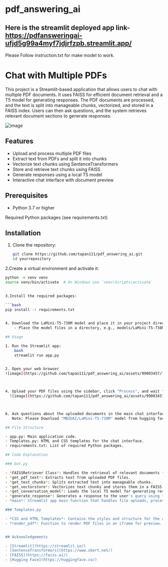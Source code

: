 # pdf_answering_ai
## Here is the streamlit deployed app link- https://pdfansweringai-ufjd5g99a4myf7jdjrfzpb.streamlit.app/
Please Follow instruction.txt for make model to work.
# Chat with Multiple PDFs

This project is a Streamlit-based application that allows users to chat with multiple PDF documents. It uses FAISS for efficient document retrieval and a T5 model for generating responses. The PDF documents are processed, and the text is split into manageable chunks, vectorized, and stored in a FAISS index. Users can then ask questions, and the system retrieves relevant document sections to generate responses.

![image](https://github.com/tapan111/pdf_answering_ai/assets/99003457/dc0d6e14-3eb7-416a-9953-7f6f8dacf4c0)


## Features

- Upload and process multiple PDF files
- Extract text from PDFs and split it into chunks
- Vectorize text chunks using SentenceTransformers
- Store and retrieve text chunks using FAISS
- Generate responses using a local T5 model
- Interactive chat interface with document preview

## Prerequisites

- Python 3.7 or higher

 Required Python packages (see requirements.txt)

## Installation

1. Clone the repository:
   ```bash
   git clone https://github.com/tapan111/pdf_answering_ai.git
   cd yourrepository

2.Create a virtual environment and activate it:

```bash
python -m venv venv
source venv/bin/activate  # On Windows use `venv\Scripts\activate`
    

3.Install the required packages:

```bash
pip install -r requirements.txt
    

4. Download the LaMini-T5-738M model and place it in your project directory:
    - Place the model files in a directory, e.g., models/LaMini-T5-738M

## Usage

1. Run the Streamlit app:
    bash
    streamlit run app.py
    

2. Open your web browser
![image](https://github.com/tapan111/pdf_answering_ai/assets/99003457/70ef43cc-ee2c-485f-8a01-7cece06f800d)



4. Upload your PDF files using the sidebar, click "Process", and wait for processing to complete.
  ![image](https://github.com/tapan111/pdf_answering_ai/assets/99003457/534ebf4e-38f7-4873-99e0-3ff5af09e31a)



6. Ask questions about the uploaded documents in the main chat interface.
   Note: Please Download "MBZUAI/LaMini-T5-738M" model from hugging face at your folder location using code from trial.ipynb

## File Structure

- app.py: Main application code.
- Templates.py: HTML and CSS templates for the chat interface.
- requirements.txt: List of required Python packages.

## Code Explanation

### bot.py

- *FAISSRetriever Class*: Handles the retrieval of relevant documents from the FAISS index.
- *get_pdf_text*: Extracts text from uploaded PDF files.
- *get_text_chunks*: Splits extracted text into manageable chunks.
- *get_vectorstore*: Vectorizes text chunks and stores them in a FAISS index.
- *get_conversation_model*: Loads the local T5 model for generating responses.
- *generate_response*: Generates a response to the user's query using the T5 model.
- *main*: Streamlit app main function that handles file uploads, processing, and chat interface.

### Templates.py

- *CSS and HTML Templates*: Contains the styles and structure for the chat interface, including user and bot message templates and the PDF preview window.
- *render_pdf*: Function to render PDF files in an iframe for preview.


## Acknowledgements

- [Streamlit](https://streamlit.io/)
- [SentenceTransformers](https://www.sbert.net/)
- [FAISS](https://faiss.ai/)
- [Hugging Face](https://huggingface.co/)


